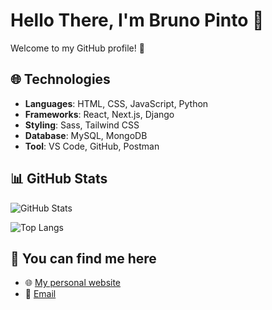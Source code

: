 # Hello There, I'm Bruno Pinto 👋

Welcome to my GitHub profile! 🚀

## 🌐 Technologies

- **Languages**: HTML, CSS, JavaScript, Python
- **Frameworks**: React, Next.js, Django
- **Styling**: Sass, Tailwind CSS
- **Database**: MySQL, MongoDB
- **Tool**: VS Code, GitHub, Postman
  
## 📊 GitHub Stats

![GitHub Stats](https://github-readme-stats.vercel.app/api?username=brunomaiapinto&show_icons=true&hide_title=true&count_private=true&hide=prs)

![Top Langs](https://github-readme-stats.vercel.app/api/top-langs/?username=brunomaiapinto&layout=compact)

## 📢 You can find me here

- 🌐 [My personal website](https://brunopinto.netlify.app/)
- 📧 [Email](mailto:brunommpinto@sapo.pt)

